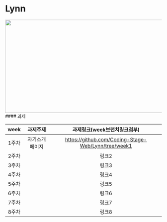 # Lynn
<img src="https://user-images.githubusercontent.com/93020734/224773474-8803e061-9013-42eb-ae76-c595e1a7263a.png" width="600" height="300" />
#### 과제

|**week**|과제주제|과제링크(week브랜치링크첨부)|
|:---:|:---:|:---:|
|1주차|자기소개 페이지|https://github.com/Coding-Stage-Web/Lynn/tree/week1|
|2주차||링크2|
|3주차||링크3|
|4주차||링크4|
|5주차||링크5|
|6주차||링크6|
|7주차||링크7|
|8주차||링크8|

